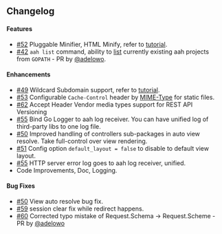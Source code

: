 ## Changelog

#### Features

* [#52](https://github.com/go-aah/aah/issues/52) Pluggable Minifier, HTML Minify, refer to [tutorial](/tutorial/html-minify.html).
* [#42](https://github.com/go-aah/aah/issues/42) `aah list` command, ability to [list](aah-cli-tool.html#command-list) currently existing aah projects from `GOPATH` - PR by [@adelowo](https://github.com/adelowo).

#### Enhancements

* [#49](https://github.com/go-aah/aah/issues/49) Wildcard Subdomain support, refer to [tutorial](/tutorial/domain-subdomain-and-wildcard-subdomain.html).
* [#53](https://github.com/go-aah/aah/issues/53) Configurable `Cache-Control` header by [MIME-Type](static-files.html#cache-control) for static files.
* [#62](https://github.com/go-aah/aah/issues/62) Accept Header Vendor media types support for REST API Versioning
* [#55](https://github.com/go-aah/aah/issues/55) Bind Go Logger to aah log receiver. You can have unified log of third-party libs to one log file.
* [#50](https://github.com/go-aah/aah/issues/50) Improved handling of controllers sub-packages in auto view resolve. Take full-control over view rendering.
* [#51](https://github.com/go-aah/aah/issues/51) Config option `default_layout = false` to disable to default view layout.
* [#55](https://github.com/go-aah/aah/issues/55) HTTP server error log goes to aah log receiver, unified.
* Code Improvements, Doc, Logging.

#### Bug Fixes

* [#50](https://github.com/go-aah/aah/issues/50) View auto resolve bug fix.
* [#59](https://github.com/go-aah/aah/issues/59) session clear fix while redirect happens.
* [#60](https://github.com/go-aah/aah/issues/60) Corrected typo mistake of Request.Schema -> Request.Scheme - PR by [@adelowo](https://github.com/adelowo)
